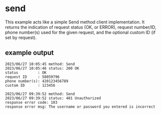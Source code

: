 # send

This example acts like a simple Send method client implementation. It returns the indication of request status (OK, or ERROR), request number/ID, phone number(s) used for the given request,  and the optional custom ID (if set by request).

## example output

```
2023/06/27 10:05:45 method: Send
2023/06/27 10:05:46 status: 200 OK
status         : OK
request ID     : 58059796
phone number(s): 420123456789
custom ID      : 123456
```

```
2023/06/27 09:39:52 method: Send
2023/06/27 09:39:52 status: 401 Unauthorized
response error code: 103
response error msg: The username or password you entered is incorrect
```
